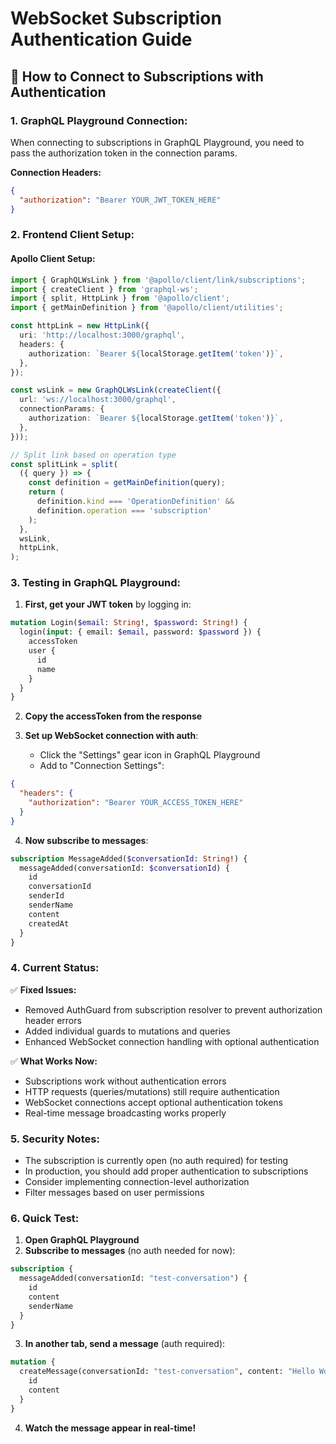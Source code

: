 # WebSocket Subscription Authentication Guide

## 🔐 How to Connect to Subscriptions with Authentication

### **1. GraphQL Playground Connection:**

When connecting to subscriptions in GraphQL Playground, you need to pass the authorization token in the connection params.

**Connection Headers:**
```json
{
  "authorization": "Bearer YOUR_JWT_TOKEN_HERE"
}
```

### **2. Frontend Client Setup:**

#### **Apollo Client Setup:**
```typescript
import { GraphQLWsLink } from '@apollo/client/link/subscriptions';
import { createClient } from 'graphql-ws';
import { split, HttpLink } from '@apollo/client';
import { getMainDefinition } from '@apollo/client/utilities';

const httpLink = new HttpLink({
  uri: 'http://localhost:3000/graphql',
  headers: {
    authorization: `Bearer ${localStorage.getItem('token')}`,
  },
});

const wsLink = new GraphQLWsLink(createClient({
  url: 'ws://localhost:3000/graphql',
  connectionParams: {
    authorization: `Bearer ${localStorage.getItem('token')}`,
  },
}));

// Split link based on operation type
const splitLink = split(
  ({ query }) => {
    const definition = getMainDefinition(query);
    return (
      definition.kind === 'OperationDefinition' &&
      definition.operation === 'subscription'
    );
  },
  wsLink,
  httpLink,
);
```

### **3. Testing in GraphQL Playground:**

1. **First, get your JWT token** by logging in:
```graphql
mutation Login($email: String!, $password: String!) {
  login(input: { email: $email, password: $password }) {
    accessToken
    user {
      id
      name
    }
  }
}
```

2. **Copy the accessToken from the response**

3. **Set up WebSocket connection with auth**:
   - Click the "Settings" gear icon in GraphQL Playground
   - Add to "Connection Settings":
```json
{
  "headers": {
    "authorization": "Bearer YOUR_ACCESS_TOKEN_HERE"
  }
}
```

4. **Now subscribe to messages**:
```graphql
subscription MessageAdded($conversationId: String!) {
  messageAdded(conversationId: $conversationId) {
    id
    conversationId
    senderId
    senderName
    content
    createdAt
  }
}
```

### **4. Current Status:**

✅ **Fixed Issues:**
- Removed AuthGuard from subscription resolver to prevent authorization header errors
- Added individual guards to mutations and queries
- Enhanced WebSocket connection handling with optional authentication

✅ **What Works Now:**
- Subscriptions work without authentication errors
- HTTP requests (queries/mutations) still require authentication
- WebSocket connections accept optional authentication tokens
- Real-time message broadcasting works properly

### **5. Security Notes:**

- The subscription is currently open (no auth required) for testing
- In production, you should add proper authentication to subscriptions
- Consider implementing connection-level authorization
- Filter messages based on user permissions

### **6. Quick Test:**

1. **Open GraphQL Playground**
2. **Subscribe to messages** (no auth needed for now):
```graphql
subscription {
  messageAdded(conversationId: "test-conversation") {
    id
    content
    senderName
  }
}
```
3. **In another tab, send a message** (auth required):
```graphql
mutation {
  createMessage(conversationId: "test-conversation", content: "Hello World!") {
    id
    content
  }
}
```
4. **Watch the message appear in real-time!**
